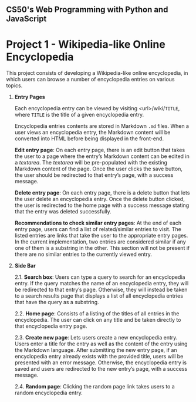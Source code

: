 ## CS50's Web Programming with Python and JavaScript

# Project 1 - Wikipedia-like Online Encyclopedia

This project consists of developing a Wikipedia-like online encyclopedia, in which users can browse a number of encyclopedia entries on various topics. 

1. **Entry Pages**
    
    Each encyclopedia entry can be viewed by visiting \<url\>/wiki/`TITLE`, where `TITLE` is the title of a given encyclopedia entry. 
    
    Encyclopedia entries contents are stored in Markdown `.md` files. When a user views an encyclopedia entry, the Markdown content will be converted into HTML before being displayed in the front-end.
    
    **Edit entry page**: On each entry page, there is an edit button that takes the user to a page where the entry’s Markdown content can be edited in a *textarea*. The *textarea* will be pre-populated with the existing Markdown content of the page. Once the user clicks the save button, the user should be redirected to that entry’s page, with a success message.

    **Delete entry page**: On each entry page, there is a delete button that lets the user delete an encyclopedia entry. Once the delete button clicked, the user is redirected to the home page with a success message stating that the entry was deleted successfully.

    **Recommendations to check similar entry pages**: At the end of each entry page, users can find a list of related/similar entries to visit. The listed entries are links that take the user to the appropriate entry pages. In the current implementation, two entries are considered similar if any one of them is a substring in the other.
    This section will not be present if there are no similar entries to the currently viewed entry.

2. **Side Bar**

    2.1. **Search box**: Users can type a query to search for an encyclopedia entry. If the query matches the name of an encyclopedia entry, they will be redirected to that entry’s page. Otherwise, they will instead be taken to a search results page that displays a list of all encyclopedia entries that have the query as a substring.

    2.2. **Home page**: Consists of a listing of the titles of all entries in the encyclopedia. The user can click on any title and be taken directly to that encyclopedia entry page.

    2.3. **Create new page**: Lets users create a new encyclopedia entry. Users enter a title for the entry as well as the content of the entry using the Markdown language. After submitting the new entry page, if an encyclopedia entry already exists with the provided title, users will be presented with an error message. Otherwise, the encyclopedia entry is saved and users are redirected to the new entry’s page, with a success message.

    2.4. **Random page**: Clicking the random page link takes users to a random encyclopedia entry.
